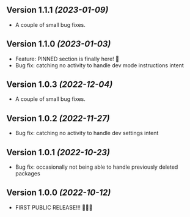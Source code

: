 Version 1.1.1 *(2023-01-09)*
-----------------------------------

* A couple of small bug fixes.

Version 1.1.0 *(2023-01-03)*
-----------------------------------

* Feature: PINNED section is finally here! 🕺
* Bug fix: catching no activity to handle dev mode instructions intent

Version 1.0.3 *(2022-12-04)*
-----------------------------------

* A couple of small bug fixes.

Version 1.0.2 *(2022-11-27)*
-----------------------------------

* Bug fix: catching no activity to handle dev settings intent

Version 1.0.1 *(2022-10-23)*
-----------------------------------

* Bug fix: occasionally not being able to handle previously deleted packages

Version 1.0.0 *(2022-10-12)*
-----------------------------------

* FIRST PUBLIC RELEASE!!! 🎉🎉🎉
